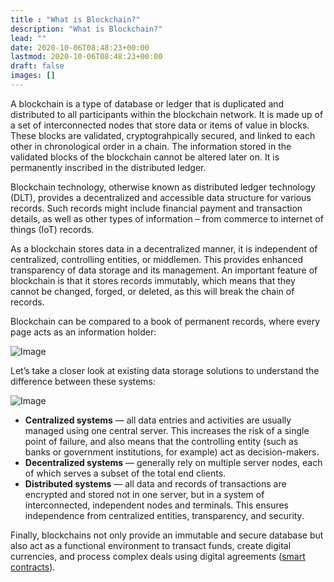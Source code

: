 ```yaml
---
title : "What is Blockchain?"
description: "What is Blockchain?"
lead: ""
date: 2020-10-06T08:48:23+00:00
lastmod: 2020-10-06T08:48:23+00:00
draft: false
images: []
---
```

A blockchain is a type of database or ledger that is duplicated and distributed to all participants within the blockchain network. It is made up of a set of interconnected nodes that store data or items of value in blocks. These blocks are validated, cryptograhpically secured, and linked to each other in chronological order in a chain. The information stored in the validated blocks of the blockchain cannot be altered later on. It is permanently inscribed in the distributed ledger.

Blockchain technology, otherwise known as distributed ledger technology (DLT), provides a decentralized and accessible data structure for various records. Such records might include financial payment and transaction details, as well as other types of information – from commerce to internet of things (IoT) records.

As a blockchain stores data in a decentralized manner, it is independent of centralized, controlling entities, or middlemen. This provides enhanced transparency of data storage and its management. An important feature of blockchain is that it stores records immutably, which means that they cannot be changed, forged, or deleted, as this will break the chain of records.

Blockchain can be compared to a book of permanent records, where every page acts as an information holder:

![Image](https://docs.cardano.org/static/0b358d89620c07b343bb489ab8a8710d/a6d66/chain-of-blocks.png)

Let’s take a closer look at existing data storage solutions to understand the difference between these systems:

![Image](https://docs.cardano.org/static/25c7d46ceb2f1309034fde322a48974b/29114/data-storage.png)

- **Centralized systems** — all data entries and activities are usually managed using one central server. This increases the risk of a single point of failure, and also means that the controlling entity (such as banks or government institutions, for example) act as decision-makers.
- **Decentralized systems** — generally rely on multiple server nodes, each of which serves a subset of the total end clients.
- **Distributed systems** — all data and records of transactions are encrypted and stored not in one server, but in a system of interconnected, independent nodes and terminals. This ensures independence from centralized entities, transparency, and security.

Finally, blockchains not only provide an immutable and secure database but also act as a functional environment to transact funds, create digital currencies, and process complex deals using digital agreements ([smart contracts](https://docs.cardano.org/new-to-cardano/what-is-a-smart-contract)).
